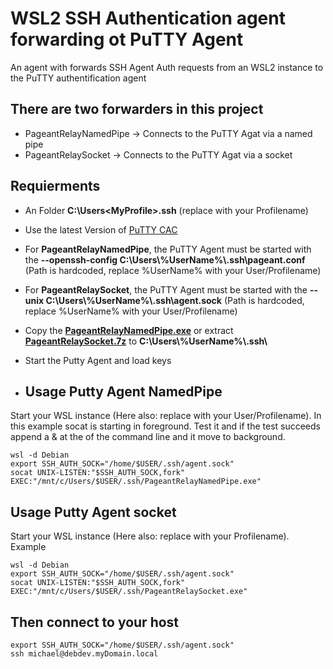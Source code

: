 # WSL2 SSH Authentication agent forwarding ot PuTTY Agent
An agent with forwards SSH Agent Auth requests from an WSL2 instance to the PuTTY authentification agent

## There are two forwarders in this project
- PageantRelayNamedPipe -> Connects to the PuTTY Agat via a named pipe
- PageantRelaySocket ->  Connects to the PuTTY Agat via a socket
## Requierments
- An Folder **C:\Users\<MyProfile>\.ssh** (replace <MyProfile> with your Profilename)
- Use the latest Version of [PuTTY CAC](https://github.com/NoMoreFood/putty-cac/releases)
- For **PageantRelayNamedPipe**, the PuTTY Agent must be started with the **--openssh-config C:\\Users\\%UserName%\\.ssh\\pageant.conf** (Path is hardcoded, replace %UserName% with your User/Profilename)
- For **PageantRelaySocket**, the PuTTY Agent must be started with the **--unix C:\\Users\\%UserName%\\.ssh\\agent.sock** (Path is hardcoded, replace %UserName% with your User/Profilename)
- Copy the [**PageantRelayNamedPipe.exe**](https://github.com/Race666/wsl2-to-pageant-forwarder/releases/tag/PageantRelayNamedPipe) or extract [**PageantRelaySocket.7z**](https://github.com/Race666/wsl2-to-pageant-forwarder/releases/tag/PageantRelaySocket) to **C:\\Users\\%UserName%\\.ssh\\**
- Start the Putty Agent and load keys

- ## Usage Putty Agent NamedPipe
Start your WSL instance (Here also: replace <User> with your User/Profilename). In this example socat is starting in foreground. Test it and if the test succeeds append a & at the of the command line and it move to background.

    wsl -d Debian
    export SSH_AUTH_SOCK="/home/$USER/.ssh/agent.sock"
    socat UNIX-LISTEN:"$SSH_AUTH_SOCK,fork" EXEC:"/mnt/c/Users/$USER/.ssh/PageantRelayNamedPipe.exe"

## Usage Putty Agent socket
Start your WSL instance (Here also: replace <User> with your Profilename). Example

    wsl -d Debian
    export SSH_AUTH_SOCK="/home/$USER/.ssh/agent.sock"
    socat UNIX-LISTEN:"$SSH_AUTH_SOCK,fork" EXEC:"/mnt/c/Users/$USER/.ssh/PageantRelaySocket.exe"

## Then connect to your host

    export SSH_AUTH_SOCK="/home/$USER/.ssh/agent.sock"
    ssh michael@debdev.myDomain.local

